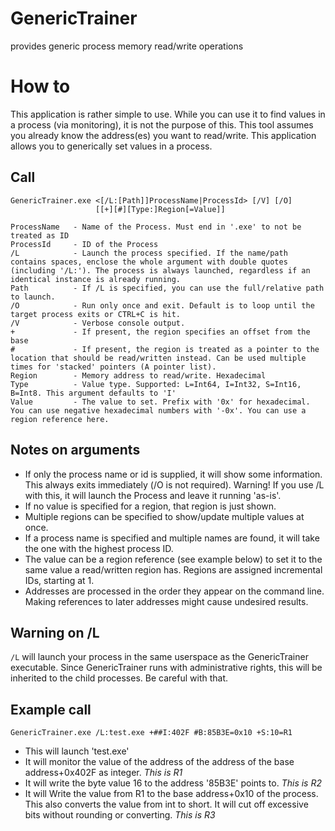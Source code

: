 # GenericTrainer
provides generic process memory read/write operations

# How to

This application is rather simple to use.
While you can use it to find values in a process (via monitoring),
it is not the purpose of this.
This tool assumes you already know the address(es) you want to read/write.
This application allows you to generically set values in a process.

## Call

    GenericTrainer.exe <[/L:[Path]]ProcessName|ProcessId> [/V] [/O]
                       [[+][#][Type:]Region[=Value]]

    ProcessName   - Name of the Process. Must end in '.exe' to not be treated as ID
    ProcessId     - ID of the Process
    /L            - Launch the process specified. If the name/path contains spaces, enclose the whole argument with double quotes (including '/L:'). The process is always launched, regardless if an identical instance is already running.
    Path          - If /L is specified, you can use the full/relative path to launch.
    /O            - Run only once and exit. Default is to loop until the target process exits or CTRL+C is hit.
    /V            - Verbose console output.
    +             - If present, the region specifies an offset from the base
    #             - If present, the region is treated as a pointer to the location that should be read/written instead. Can be used multiple times for 'stacked' pointers (A pointer list).
    Region        - Memory address to read/write. Hexadecimal
    Type          - Value type. Supported: L=Int64, I=Int32, S=Int16, B=Int8. This argument defaults to 'I'
    Value         - The value to set. Prefix with '0x' for hexadecimal. You can use negative hexadecimal numbers with '-0x'. You can use a region reference here.

## Notes on arguments

- If only the process name or id is supplied, it will show some information. This always exits immediately (/O is not required). Warning! If you use /L with this, it will launch the Process and leave it running 'as-is'.
- If no value is specified for a region, that region is just shown.
- Multiple regions can be specified to show/update multiple values at once.
- If a process name is specified and multiple names are found, it will take the one with the highest process ID.
- The value can be a region reference (see example below) to set it to the same value a read/written region has. Regions are assigned incremental IDs, starting at 1.
- Addresses are processed in the order they appear on the command line. Making references to later addresses might cause undesired results.

## Warning on /L

`/L` will launch your process in the same userspace as the GenericTrainer executable.
Since GenericTrainer runs with administrative rights, this will be inherited to the child processes.
Be careful with that.

## Example call

    GenericTrainer.exe /L:test.exe +##I:402F #B:85B3E=0x10 +S:10=R1

- This will launch 'test.exe'
- It will monitor the value of the address of the address of the base address+0x402F as integer. *This is R1*
- It will write the byte value 16 to the address '85B3E' points to. *This is R2*
- It will Write the value from R1 to the base address+0x10 of the process. This also converts the value from int to short. It will cut off excessive bits without rounding or converting. *This is R3*

